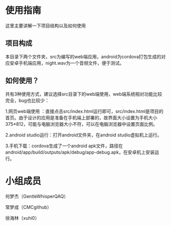 # **使用指南**

这里主要讲解一下项目结构以及如何使用

## 项目构成

本目录下两个文件夹，src为编写的web端应用，android为cordova打包生成的对应安卓手机端应用，night.wav为一个音频文件，便于测试。

## 如何使用？

共有3种使用方式，建议选择src目录下的web端使用，web端系统相对功能比较完全，bug也比较少：

1.网页web端使用 ：直接点击src/index.html运行即可，src/index.html是项目的首页。由于设计的应用是准备在手机端上部署的，故界面大小设置为手机大小375*812，可能与电脑浏览器大小不符，可以在电脑浏览器中设置页面比例。

2.android studio运行：打开android文件夹，在android studio虚拟机上运行。

3.手机下载：cordova生成了一个android apk文件，路径在android/app/build/outputs/apk/debug/app-debug.apk，在安卓机上安装运行。

# 小组成员

何梦杰（GentleWhisperQAQ）

常梦成（CMCgithub）

徐海林（xuhi0）